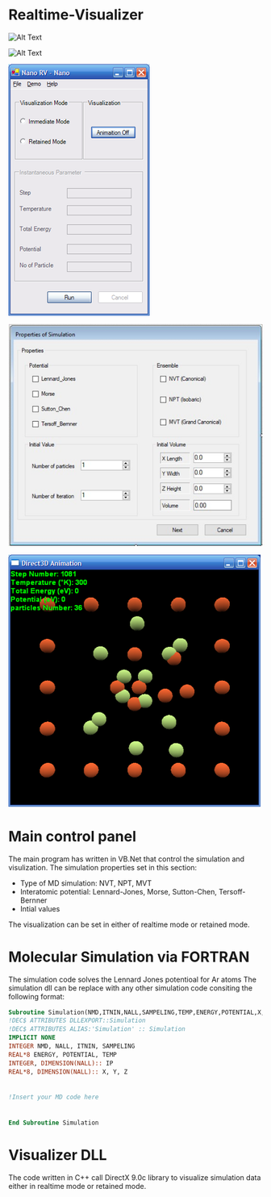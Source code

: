 # Realtime-Visualizer

![Alt Text](https://github.com/alilajevardi/Realtime-Visualizer/blob/main/artifacts/Molecules_01.gif)

![Alt Text](https://github.com/alilajevardi/Realtime-Visualizer/blob/main/artifacts/C60.gif)

![User Interface](https://github.com/alilajevardi/Realtime-Visualizer/blob/main/artifacts/main2.PNG)

![User Interface](https://github.com/alilajevardi/Realtime-Visualizer/blob/main/artifacts/SimulationProperties.jpg)

![User Interface](https://github.com/alilajevardi/Realtime-Visualizer/blob/main/artifacts/main3.PNG)


# Main control panel
The main program has written in VB.Net that control the simulation and visulization.
The simulation properties set in this section:
* Type of MD simulation: NVT, NPT, MVT
* Interatomic potential: Lennard-Jones, Morse, Sutton-Chen, Tersoff-Bernner
* Intial values

The visualization can be set in either of realtime mode or retained mode.


# Molecular Simulation via FORTRAN
The simulation code solves the Lennard Jones potentioal for Ar atoms
The simulation dll can be replace with any other simulation code consiting the following format:

```fortran
Subroutine Simulation(NMD,ITNIN,NALL,SAMPELING,TEMP,ENERGY,POTENTIAL,X,Y,Z,IP)
!DEC$ ATTRIBUTES DLLEXPORT::Simulation
!DEC$ ATTRIBUTES ALIAS:'Simulation' :: Simulation
IMPLICIT NONE
INTEGER NMD, NALL, ITNIN, SAMPELING
REAL*8 ENERGY, POTENTIAL, TEMP
INTEGER, DIMENSION(NALL):: IP 
REAL*8, DIMENSION(NALL):: X, Y, Z


!Insert your MD code here 


End Subroutine Simulation
```


# Visualizer DLL
The code written in C++ call DirectX 9.0c library to visualize simulation data either in realtime mode or retained mode.
